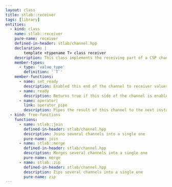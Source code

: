 ```yaml
---
layout: class
title: stlab::receiver
tags: [library]
entities:
  - kind: class
    name: stlab::receiver
    pure-name: receiver
    defined-in-header: stlab/channel.hpp
    declaration: |
        template <typename T> class receiver
    description: This class implements the receiving part of a CSP channel
    member-types:
      - type: 'value_type'
        definition: '`T`'
    member-functions:
      - name: set_ready
        description: Enabled this end of the channel to receiver values
      - name: ready
        description: Returns true if this side of the channel is enabled to receive values
      - name: operator|
        link: operator_pipe
        description: Pipes the result of this channel to the next instance
  - kind: free-functions
    functions:
      - name: stlab::join
        defined-in-header: stlab/channel.hpp
        description: Joins several channels into a single one
        pure-name: join
      - name: stlab::merge
        defined-in-header: stlab/channel.hpp
        description: Merges several channels into a single one
        pure-name: merge
      - name: stlab::zip
        defined-in-header: stlab/channel.hpp
        description: Zips several channels into a single one
        pure-name: zip
---
```

